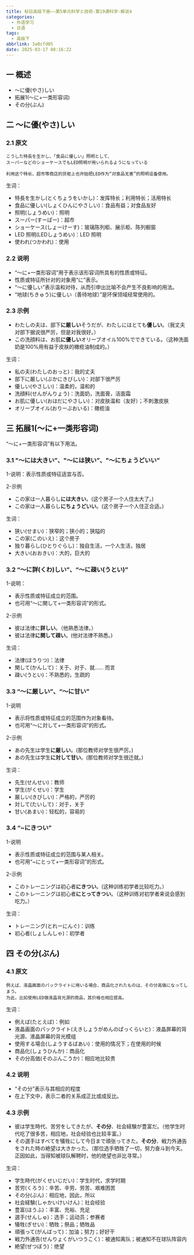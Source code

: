 ```yaml
---
title: 标日高级下册——第5单元科学と技術-第19课科学-解说4
categories:
  - 外语学习
  - 日语
tags:
  - 高级下
abbrlink: 3a0cfd05
date: 2025-03-17 08:16:22
---
```

## 一 概述

* ～に優(やさ)しい
* 拓展1(～に+一类形容词)
* その分(ぶん)

<!--more-->

## 二  ～に優(やさ)しい

### 2.1 原文

```
こうした特長を生かし、「食品に優しい」照明として、
スーパーなどのショーケースでもLED照明が用いられるようになっている

利用这个特长，超市等商店的货柜上也开始把LED作为“对食品无害”的照明设备使用。
```

生词：

* 特長を生かし(とくちょうをいかし)：发挥特长；利用特长；活用特长
* 食品に優しい(しょくひんにやさしい)：食品有益；对食品友好
* 照明(しょうめい)：照明
* スーパー(すーぱー)：超市
* ショーケース(しょーけーす)：玻璃陈列柜、展示柜、陈列橱窗
* LED 照明(LEDしょうめい)：LED 照明
* 使われ(つかわれ)：使用

### 2.2 说明

* “～に+一类形容词”用于表示该形容词所具有的性质或特征。
* 性质或特征所针对的对象用“に”表示。
* “～に優しい”表示温和对待，从而引申出比喻不会产生不良影响的用法。
* “地球(ちきゅう)に優しい（善待地球）”是环保领域经常使用的。

### 2.3 示例

* わたしの夫は、部下**に厳しい**そうだが、わたしにはとても**優しい**。（我丈夫对部下据说很严厉，但是对我很好。）
* この洗顔料は、お肌**に優しい**オリーブオイル100%でできている。（这种洗面奶是100%用有益于皮肤的橄榄油制成的。）

生词：

* 私の夫(わたしのおっと)：我的丈夫
* 部下に厳しい(ぶかにきびしい)：对部下很严厉
* 優しい(やさしい)：温柔的，温和的
* 洗顔料(せんがんりょう)：洗面奶，洗面膏，洁面霜
* お肌に優しい(おはだにやさしい)：对皮肤温和（友好）；不刺激皮肤
* オリーブオイル(おりーぶおいる)：橄榄油

## 三 拓展1(～に+一类形容词)

“～に+一类形容词”有以下用法。

### 3.1 "～には大きい”、"～には狭い”、"～にちょうどいい”

1-说明：表示性质或特征适宜与否。

2-示例

* この家は一人暮らし**には大きい**。(这个房子一个人住太大了。)
* この家は一人暮らし**にちょうどいい**。(这个房子一个人住正合适。)

生词：

* 狭い(せまい)：狭窄的；狭小的；狭隘的
* この家(このいえ)：这个房子
* 独り暮らし(ひとりぐらし)：独自生活，一个人生活，独居
* 大きい(おおきい)：大的，巨大的

### 3.2 “～に詳(くわ)しい”、“～に疎い(うとい)”

1-说明：

* 表示性质或特征成立的范围。
* 也可用“～に関して+一类形容词”的形式。

2-示例

* 彼は法律に**詳しい**。（他熟悉法律。）
* 彼は法律**に関して疎い**。(他对法律不熟悉。)

生词：

* 法律(ほうりつ)：法律
* 関して(かんして)：关于、对于、就…… 而言
* 疎い(うとい)：不熟悉的，生疏的

### 3.3 “～に厳しい”、“～に甘い”

1-说明

* 表示将性质或特征成立的范围作为对象看待。
* 也可用“～に対して+一类形容词”的形式。

2-示例

* あの先生は学生**に厳しい**。(那位教师对学生很严厉。)
* あの先生は学生**に対して甘い**。(那位教师对学生很迁就。)

生词：

* 先生(せんせい)：教师
* 学生(がくせい)：学生
* 厳しい(きびしい)：严格的，严厉的
* 対して(たいして)：对于，关于
* 甘い(あまい)：轻松的，容易的

### 3.4 “~にきつい”

1-说明

* 表示性质或特征成立的范围与某人相关。
* 也可用“~にとって+一类形容词”的形式。

2-示例

* このトレ一ニングは初心者**にきつい**。(这种训练初学者比较吃力。）
* このトレ一ニングは初心者**にとってきつい**。（这种训练对初学者来说会感到吃力。）

生词：

* トレーニング(とれーにんぐ)：训练
* 初心者(しょしんしゃ)：初学者

## 四 その分(ぶん)

### 4.1 原文

```
例えば、液晶画面のパックライトに用いる場合、商品化されたものは、その分高価になってしまう。
为此，比如使用LED做液晶背光源的商品，其价格也相应提高。
```

生词：

* 例えば(たとえば)：例如
* 液晶画面のパックライト(えきしょうがめんのぱっくらいと)：液晶屏幕的背光源、液晶屏幕的背光模组
* 使用する場合(しようするばあい)：使用的情况下；在使用的时候
* 商品化(しょうひんか)：商品化
* その分高価(そのぶんこうか)：相应地比较贵

### 4.2 说明

* “その分”表示与其相应的程度
* 在上下文中，表示二者的关系成正比或成反比。

### 4.3 示例

* 彼は学生時代、苦労をしてきたが、**その分**、社会経験が豊富だ。（他学生时代吃了很多苦，相应地，社会经验也比较丰富。）
* その選手はすべてを犠牲にして今日まで頑张ってきた。**その分**、戦力外通告をされた時の絶望は大きかった。（那位选手牺牲了一切，努力奋斗到今天。正因如此，当得知被球队解聘时，他的绝望也非比寻常。）

生词：

* 学生時代(がくせいじだい)：学生时代，求学时期
* 苦労(くろう)：辛苦、辛劳、劳苦、艰难困苦
* その分(ぶん)：相应地，因此，所以
* 社会経験(しゃかいけいけん)：社会经验
* 豊富(ほうふ)：丰富、充裕、充足
* 選手(せんしゅ)：选手；运动员；参赛者
* 犠牲(ぎせい)：牺牲；祭品；牺牲品
* 頑張って(がんばって)：加油；努力；好好干
* 戦力外通告(せんりょくがいつうこく)：被通知离队；被通知不在球队阵容内
* 絶望(ぜつぼう)：绝望

